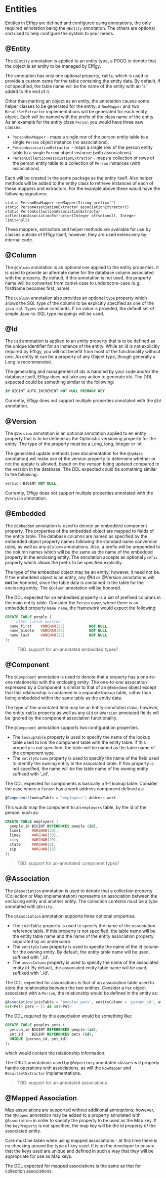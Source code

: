 # Entities

Entities in Effigy are defined and configured using annotations, the only required annotation being the `@Entity` annotation. The others are optional and used
to help configure the system to your needs.

## @Entity

The `@Entity` annotation is applied to an entity type, a POGO to denote that the object is an entity to be managed by Effigy.

The annotation has only one optional property, `table`, which is used to provide a custom name for the table containing the 
entity data. By default, if not specified, the table name will be the name of the entity with an 's' added to the end of it.

Other than marking an object as an entity, the annotation causes some helper classes to be generated for the entity; a `RowMapper`
and two `ResultSetExtractor` implementations will be generated for each entity object. Each will be named with the prefix of the 
class name of the entity. As an example for the entity class `Person` you would have three new classes:

* `PersonRowMapper` - maps a single row of the person entity table to a single `Person` object instance (no associations).
* `PersonAssociationExtractor` - maps a single row of the person entity table to a single `Person` object instance (with associations).
* `PersonCollectionAssociationExtractor` - maps a collection of rows of the person entity table to a collection of `Person` instances (with associations).

Each will be created in the same package as the entity itself. Also helper methods will be added to the entity class to retrieve
instances of each of these mappers and extractors. For the example above these would have the following signatures:

    static PersonRowMapper rowMapper(String prefix='')
    static PersonAssociationExtractor associationExtractor()
    static PersonCollectionAssociationExtractor collectionAssociationExtractor(Integer offset=null, Integer limit=null)

These mappers, extractors and helper methods are available for use by classes outside of Effigy itself, however, they are used extensively by internal code.

## @Column

The `@Column` annotation is an optional one applied to the entity properties. It is used to provide an alternate name for the database column associated
with the property. By default, if this annotation is not used, the property name will be converted from camel-case to underscore-case (e.g. firstName 
becomes first_name).

The `@Column` annotation also provides an optional `type` property which allows the SQL type of the column to be explicitly specified as one of the 
`java.sql.Types` value constants. If no value is provided, the default set of simple Java-to-SQL type mappings will be used.

## @Id

The `@Id` annotation is applied to an entity property that is to be defined as the unique identifier for an instance of the entity. While an id is not
explicitly required by Effigy, you will not benefit from most of the functionality without one. An entity id can be a property of any Object type, though
generally a Long is recommended.

The generating and management of ids is handled by your code and/or the database itself, Effigy does not take any action to generate ids. The DDL expected
could be something similar to the following:

```sql
id BIGINT AUTO_INCREMENT NOT NULL PRIMARY KEY
```

Currently, Effigy does not support multiple properties annotated with the `@Id` annotation.

## @Version

The `@Version` annotation is an optional annotation applied to en entity property that is to be defined as the Optimistic versioning property for the entity. 
The type of the property must be a Long, long, Integer or int.

The generated update methods (see documentation for the `@Update` annotation) will make use of the version property to determine whether or not the 
update is allowed, based on the version being updated compared to the version in the database. The DDL expected could be something similar to the following:

```sql
version BIGINT NOT NULL,
```

Currently, Effigy does not support multiple properties annotated with the `@Version` annotation.

## @Embedded

The `@Embedded` annotation is used to denote an embedded component property. The properties of the embedded object are mapped to fields of the entity table. 
The database columns are named as specified by the embedded object property names following the standard name conversion rules, as well as any `@Column` 
annotations. Also, a prefix will be prepended to the column names which will be the same as the name of the embedded property in the enclosing entity. The 
annotation accepts an optional `prefix` property which allows the prefix to be specified explicitly.

The type of the embedded object may be an entity; however, it need not be. If the embedded object is an entity, any @Id or @Version annotations will **not** be 
honored, since the table data is contained in the table for the enclosing entity. The `@Column` annotation will be honored.

The DDL expected for an embedded property is a set of prefixed columns in the main entity table. Consider the `Person` case, where there is an embedded
property `Name name`, the framework would expect the following:

```sql
CREATE TABLE people (
  -- other fields omitted
  name_first    VARCHAR(25)           NOT NULL,
  name_middle   VARCHAR(25)           NOT NULL,
  name_last     VARCHAR(25)           NOT NULL
);
```

> TBD: support for un-annotated embedded types?

## @Component

The `@Component` annotation is used to denote that a property has a one-to-one relationship with the enclosing entity. The one-to-one assocation expressed 
by a Component is similar to that of an `@Embedded` object except that this relationship is contained in a separate lookup table, rather than being embedded 
within the same table as the entity data.

The type of the annotated field may be an Entity-annotated class; however, the entity `table` property as well as any `@Id` or `@Version` annotated fields 
will be ignored by the component association functionality.

The `@Component` annotation supports two configuration properties.

* The `lookupTable` property is used to specify the name of the lookup table used to link the component table with the entity table. If this property is not 
specified, the table will be named as the table name of the component type.
* The `entityColumn` property is used to specify the name of the field used to identify the owning entity in the associated table. If this property is not 
specified, the name will be the table name of the owning entity suffixed with '_id'.

The DDL expected for components is basically a 1-1 lookup table. Consider the case where a `Person` has a work address component defined as:

```groovy
@Component(lookupTable = 'employers') Address work
```

This would map the component to an `employers` table, by the id of the person, such as:

```sql
CREATE TABLE employers (
  people_id BIGINT REFERENCES people (id),
  line1     VARCHAR(30),
  line2     VARCHAR(30),
  city      VARCHAR(20),
  state     VARCHAR(2),
  zip       VARCHAR(10)
);
```

> TBD: support for un-annotated component types?

## @Association

The `@Association` annotation is used to denote that a collection property (Collection or Map implementation) represents an association between the enclosing
entity and another entity. The collection contents must be a type annotated with `@Entity`.

The `@Association` annotation supports three optional properties:

* The `joinTable` property is used to specify the name of the association reference table. If this property is not specified, the table name will be the entity
table name and the name of the entity association property separated by an underscore.
* The `entityColumn` property is used to specify the name of the id column for the owning entity. By default, the entity table name will be used, suffixed with '_id'.
* The `assocColumn` property is used to specify the name of the associated entity id. By default, the associated entity table name will be used, suffixed with '_id'.

The DDL expected for associations is that of an association table used to store the relationship between the two entities. Consider a `Pet` object associated
with a `Person`, the relationship would be defined in the entity as:

```groovy
@Association(joinTable = 'peoples_pets', entityColumn = 'person_id', assocColumn = 'pet_id')
Set<Pet> pets = [] as Set<Pet>
```

The DDL required by this association would be something like:

```sql
CREATE TABLE peoples_pets (
  person_id BIGINT REFERENCES people (id),
  pet_id    BIGINT REFERENCES pets (id),
  UNIQUE (person_id, pet_id)
);
```

which would contain the relationship information.

The CRUD annotations used by `@Repository` annotated classes will properly handle operations with associations, as will the `RowMapper` and `ResultSetExtractor`
implementations.

> TBD: support for un-annotated associations.

## @Mapped Association

Map associations are supported without additional annotations; however, the `@Mapped` annotation may be added to a property annotated with `@Association`
in order to specify the property to be used as the Map key. If the `keyProperty` is not specified, the map key will be the id property of the associated entity.

Care must be taken when using mapped associations - at this time there is no checking around the type of key used. It is on the developer to ensure that the
keys used are unique and defined in such a way that they will be appropriate for use as Map keys.

The DDL expected for mapped associations is the same as that for collection associations.
